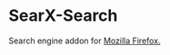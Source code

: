 # SearX-Search
Search engine addon for [Mozilla Firefox.](https://addons.mozilla.org/en-US/firefox/addon/searx-search)
